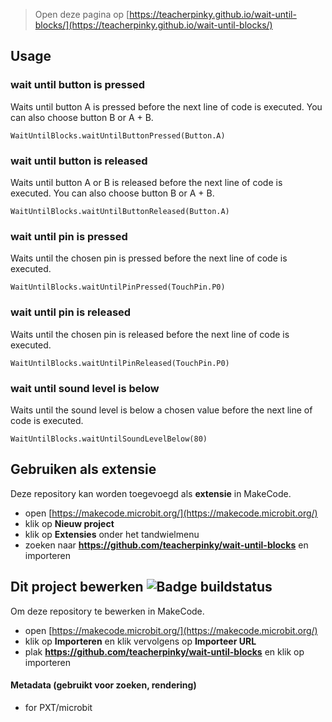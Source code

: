
> Open deze pagina op [https://teacherpinky.github.io/wait-until-blocks/](https://teacherpinky.github.io/wait-until-blocks/)

## Usage

### wait until button is pressed

Waits until button A is pressed before the next line of code is executed. You can also choose button B or A + B.

```blocks
WaitUntilBlocks.waitUntilButtonPressed(Button.A)
```

### wait until button is released

Waits until button A or B is released before the next line of code is executed. You can also choose button B or A + B.

```blocks
WaitUntilBlocks.waitUntilButtonReleased(Button.A)
```

### wait until pin is pressed

Waits until the chosen pin is pressed before the next line of code is executed.

```blocks
WaitUntilBlocks.waitUntilPinPressed(TouchPin.P0)
```

### wait until pin is released

Waits until the chosen pin is released before the next line of code is executed.

```blocks
WaitUntilBlocks.waitUntilPinReleased(TouchPin.P0)
```

### wait until sound level is below

Waits until the sound level is below a chosen value before the next line of code is executed.

```blocks
WaitUntilBlocks.waitUntilSoundLevelBelow(80)
```


## Gebruiken als extensie

Deze repository kan worden toegevoegd als **extensie** in MakeCode.

* open [https://makecode.microbit.org/](https://makecode.microbit.org/)
* klik op **Nieuw project**
* klik op **Extensies** onder het tandwielmenu
* zoeken naar **https://github.com/teacherpinky/wait-until-blocks** en importeren

## Dit project bewerken ![Badge buildstatus](https://github.com/teacherpinky/wait-until-blocks/workflows/MakeCode/badge.svg)

Om deze repository te bewerken in MakeCode.

* open [https://makecode.microbit.org/](https://makecode.microbit.org/)
* klik op **Importeren** en klik vervolgens op **Importeer URL**
* plak **https://github.com/teacherpinky/wait-until-blocks** en klik op importeren

#### Metadata (gebruikt voor zoeken, rendering)

* for PXT/microbit
<script src="https://makecode.com/gh-pages-embed.js"></script><script>makeCodeRender("{{ site.makecode.home_url }}", "{{ site.github.owner_name }}/{{ site.github.repository_name }}");</script>
